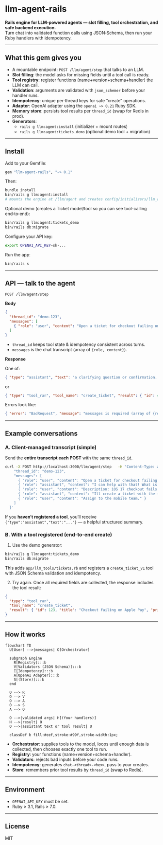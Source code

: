# llm-agent-rails

**Rails engine for LLM‑powered agents — slot filling, tool orchestration, and safe backend execution.**  
Turn chat into validated function calls using JSON‑Schema, then run your Ruby handlers with idempotency.

---

## What this gem gives you

- A mountable endpoint: `POST /llm/agent/step` that talks to an LLM.
- **Slot filling**: the model asks for missing fields until a tool call is ready.
- **Tool registry**: register functions (name+version+schema+handler) the LLM can call.
- **Validation**: arguments are validated with `json_schemer` before your handler runs.
- **Idempotency**: unique per‑thread keys for safe “create” operations.
- **Adapter**: OpenAI adapter using the `openai ~> 0.21` Ruby SDK.
- **Memory store**: persists tool results per `thread_id` (swap for Redis in prod).
- **Generators**:
  - `rails g llm:agent:install` (initializer + mount routes)
  - `rails g llm:agent:tickets_demo` (optional demo tool + migration)

---

## Install

Add to your Gemfile:

```ruby
gem "llm-agent-rails", "~> 0.1"
```

Then:

```bash
bundle install
bin/rails g llm:agent:install
# mounts the engine at /llm/agent and creates config/initializers/llm_agent.rb
```

Optional demo (creates a Ticket model/tool so you can see tool-calling end‑to‑end):

```bash
bin/rails g llm:agent:tickets_demo
bin/rails db:migrate
```

Configure your API key:

```bash
export OPENAI_API_KEY=sk-...
```

Run the app:

```bash
bin/rails s
```

---

## API — talk to the agent

`POST /llm/agent/step`

**Body**
```json
{
  "thread_id": "demo-123",
  "messages": [
    { "role": "user", "content": "Open a ticket for checkout failing on Apple Pay" }
  ]
}
```

- `thread_id` keeps tool state & idempotency consistent across turns.
- `messages` is the chat transcript (array of `{role, content}`).

**Response**

One of:
```json
{ "type": "assistant", "text": "a clarifying question or confirmation..." }
```
or
```json
{ "type": "tool_ran", "tool_name": "create_ticket", "result": { "id": 42, "title": "..." } }
```

Errors look like:
```json
{ "error": "BadRequest", "message": "messages is required (array of {role, content})" }
```

---

## Example conversations

### A. Client-managed transcript (simple)

Send the **entire transcript each POST** with the same `thread_id`.

```bash
curl -X POST http://localhost:3000/llm/agent/step   -H "Content-Type: application/json"   -d '{
    "thread_id": "demo-123",
    "messages": [
      { "role": "user", "content": "Open a ticket for checkout failing on Apple Pay" },
      { "role": "assistant", "content": "I can help with that! What is the description?" },
      { "role": "user", "content": "Description: iOS 17 checkout fails with tokenization error. Priority high." },
      { "role": "assistant", "content": "Ill create a ticket with the following details:\n\n- **Title**: Checkout failing on Apple Pay\n- **Description**: iOS 17 checkout fails with tokenization error.\n- **Priority**: High\n\nIs there a specific category or team this ticket should be assigned to?"},
      { "role": "user", "content": "Assign to the mobile team." }
    ]
  }'
```

If you **haven’t registered a tool**, you’ll receive `{"type":"assistant","text":"..."}` — a helpful structured summary.

### B. With a tool registered (end‑to‑end create)

1) Use the demo generator:

```bash
bin/rails g llm:agent:tickets_demo
bin/rails db:migrate
```

This adds `app/llm_tools/tickets.rb` and registers a `create_ticket_v1` tool with JSON Schema validation and idempotency.

2) Try again. Once all required fields are collected, the response includes the tool result:

```json
{
  "type": "tool_ran",
  "tool_name": "create_ticket",
  "result": { "id": 123, "title": "Checkout failing on Apple Pay", "priority": "high", "key": "chat-demo-123-7a3c9e" }
}
```

---

## How it works

```mermaid
flowchart TD
  U[User] -->|messages| O[Orchestrator]

  subgraph Engine
    R[Registry]:::b
    V[Validators (JSON Schema)]:::b
    I[Idempotency]:::b
    A[OpenAI Adapter]:::b
    S[(Store)]:::b
  end

  O --> R
  O --> V
  O --> A
  O --> S
  A --> O

  O -->|validated args| H[(Your handlers)]
  H -->|result| O
  O -->|assistant text or tool result| U

  classDef b fill:#eef,stroke:#99f,stroke-width:1px;
```

- **Orchestrator**: supplies tools to the model, loops until enough data is collected, then chooses exactly one tool to run.
- **Registry**: your functions (name+version+schema+handler).
- **Validators**: rejects bad inputs before your code runs.
- **Idempotency**: generates `chat-<thread>-<hex>`, pass to your creates.
- **Store**: remembers prior tool results by `thread_id` (swap to Redis).

---

## Environment

- `OPENAI_API_KEY` must be set.
- Ruby ≥ 3.1, Rails ≥ 7.0.

---

## License

MIT
